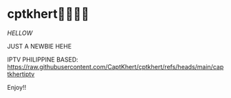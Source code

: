 # cptkhert👨🏻‍✈️🛫

_HELLOW_

JUST A NEWBIE HEHE

IPTV PHILIPPINE BASED:
https://raw.githubusercontent.com/CaptKhert/cptkhert/refs/heads/main/captkhertiptv

Enjoy!!
